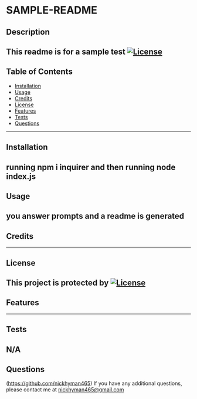 # SAMPLE-README
## Description
This readme is for a sample test
[![License](https://img.shields.io/badge/License-GPLv3-blue.svg)](https://choosealicense.com/licenses/gpl-3.0/)
---
## Table of Contents
- [Installation](#installation)
- [Usage](#usage)
- [Credits](#credits)
- [License](#license)
- [Features](#features)
- [Tests](#tests)
- [Questions](#questions)
---
## Installation
running npm i inquirer and then running node index.js
---
## Usage
you answer prompts and a readme is generated
---
## Credits

---
## License
This project is protected by [![License](https://img.shields.io/badge/License-GPLv3-blue.svg)](https://choosealicense.com/licenses/gpl-3.0/)
---
## Features

---
## Tests
N/A
---
## Questions
(https://github.com/nickhyman465)
If you have any additional questions, please contact me at nickhyman465@gmail.com

